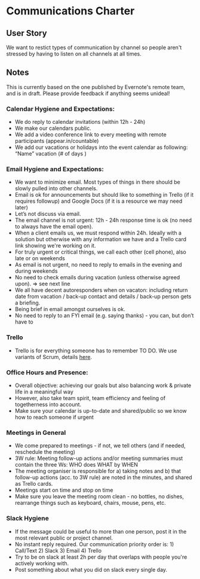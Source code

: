 # Communications Charter

## User Story

We want to restict types of communication by channel so people aren't stressed by having to listen on all channels at all times.

## Notes

This is currently based on the one published by Evernote's remote team, and is in draft. Please provide feedback if anything seems unideal!

### Calendar Hygiene and Expectations:
  * We do reply to calendar invitations (within 12h - 24h)
  * We make our calendars public.
  * We add a video conference link to every meeting with remote participants (appear.in/countable)
  * We add our vacations or holidays into the event calendar as following: “Name” vacation (# of days )
  
### Email Hygiene and Expectations:
  * We want to minimize email. Most types of things in there should be slowly pulled into other channels.
  * Email is ok for announcements but should like to something in Trello (if it requires followup) and Google Docs (if it is a resource we may need later)
  * Let’s not discuss via email.
  * The email channel is not urgent: 12h - 24h response time is ok (no need to always have the email open).
  * When a client emails us, we must respond within 24h. Ideally with a solution but otherwise with any information we have and a Trello card link showing we're working on it.
  * For truly urgent or critical things, we call each other (cell phone), also late or on weekends
  * As email is not urgent, no need to reply to emails in the evening and during weekends
  * No need to check emails during vacation (unless otherwise agreed upon). => see next line
  * We all have decent autoresponders when on vacaton: including return date from vacation / back-up contact and details / back-up
 person gets a briefing.
  * Being brief in email amongst ourselves is ok.
  * No need to reply to an FYI email (e.g. saying thanks) - you can, but don’t have to

### Trello
  * Trello is for everything someone has to remember TO DO. We use variants of Scrum, details [here](../peopleops/getting_started/TRELLO.md).

### Office Hours and Presence:
  * Overall objective: achieving our goals but also balancing work & private life in a meaningful way
  * However, also take team spirit, team efficiency and feeling of togetherness into account.
  * Make sure your calendar is up-to-date and shared/public so we know how to reach someone if urgent

### Meetings in General
  * We come prepared to meetings - if not, we tell others (and if needed, reschedule the meeting)
  * 3W rule: Meeting follow-up actions and/or meeting summaries must contain the three Ws: WHO does WHAT by WHEN
  * The meeting organiser is responsible for a) taking notes and b) that follow-up actions (acc. to 3W rule) are noted in the minutes, and shared as Trello cards.
  * Meetings start on time and stop on time
  * Make sure you leave the meeting room clean - no bottles, no dishes, rearrange things such as keyboard, chairs, mouse, pens, etc.

### Slack Hygiene
  * If the message could be useful to more than one person, post it in the most relevant public or project channel.
  * No instant reply required. Our communication priority order is: 1) Call/Text 2) Slack 3) Email 4) Trello
  * Try to be on slack at least 2h per day that overlaps with people you're actively working with.
  * Post something about what you did on slack every single day.

